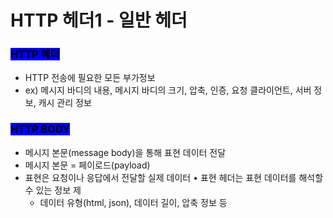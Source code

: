 # HTTP 헤더1 - 일반 헤더

### <mark style="background-color:blue;">HTTP 헤더</mark>

* HTTP 전송에 필요한 모든 부가정보
* ex) 메시지 바디의 내용, 메시지 바디의 크기, 압축, 인증, 요청 클라이언트, 서버 정보, 캐시 관리 정보



### <mark style="background-color:blue;">HTTP BODY</mark>

* 메시지 본문(message body)을 통해 표현 데이터 전달
* 메시지 본문 = 페이로드(payload)
* 표현은 요청이나 응답에서 전달할 실제 데이터 • 표현 헤더는 표현 데이터를 해석할 수 있는 정보 제
  * 데이터 유형(html, json), 데이터 길이, 압축 정보 등
